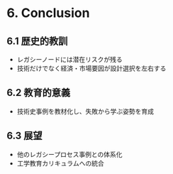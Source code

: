# 6. Conclusion

## 6.1 歴史的教訓
- レガシーノードには潜在リスクが残る  
- 技術だけでなく経済・市場要因が設計選択を左右する  

## 6.2 教育的意義
- 技術史事例を教材化し、失敗から学ぶ姿勢を育成  

## 6.3 展望
- 他のレガシープロセス事例との体系化  
- 工学教育カリキュラムへの統合  
